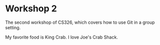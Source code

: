 # Workshop 2

The second workshop of CS326, which covers how to use Git in a group setting.

My favorite food is King Crab.
I love Joe's Crab Shack.
